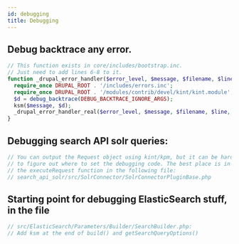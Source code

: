 ```yaml
---
id: debugging
title: Debugging
---
```

## Debug backtrace any error.
``` php
// This function exists in core/includes/bootstrap.inc.
// Just need to add lines 6-8 to it.
function _drupal_error_handler($error_level, $message, $filename, $line, $context) {
  require_once DRUPAL_ROOT . '/includes/errors.inc';
  require_once DRUPAL_ROOT . '/modules/contrib/devel/kint/kint.module';
  $d = debug_backtrace(DEBUG_BACKTRACE_IGNORE_ARGS);
  ksm($message, $d);
  _drupal_error_handler_real($error_level, $message, $filename, $line, $context);
}
```

## Debugging search API solr queries:
``` php
// You can output the Request object using kint/kpm, but it can be hard
// to figure out where to set the debugging code. The best place is in
// the executeRequest function in the following file:
// search_api_solr/src/SolrConnector/SolrConnectorPluginBase.php
```

## Starting point for debugging ElasticSearch stuff, in the file
``` php
// src/ElasticSearch/Parameters/Builder/SearchBuilder.php:
// Add ksm at the end of build() and getSearchQueryOptions()
```